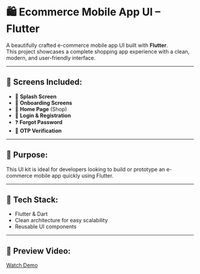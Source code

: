 # 🛍️ Ecommerce Mobile App UI – Flutter

A beautifully crafted e-commerce mobile app UI built with **Flutter**.  
This project showcases a complete shopping app experience with a clean, modern, and user-friendly interface.

---

## 📱 Screens Included:
- 🚀 **Splash Screen**
- 📖 **Onboarding Screens**
- 🏬 **Home Page** (Shop)
- 🔐 **Login & Registration**
- ❓ **Forgot Password**
- 🔑 **OTP Verification**

---

## 🎯 Purpose:
This UI kit is ideal for developers looking to build or prototype an e-commerce mobile app quickly using Flutter.

---

## 🚀 Tech Stack:
- Flutter & Dart  
- Clean architecture for easy scalability  
- Reusable UI components  

---

## 🎥 Preview Video:
[Watch Demo](https://drive.google.com/file/d/1s44ct7MVsVY51z1zUZmAHhkDvwH2oBwC/view?usp=sharing)

